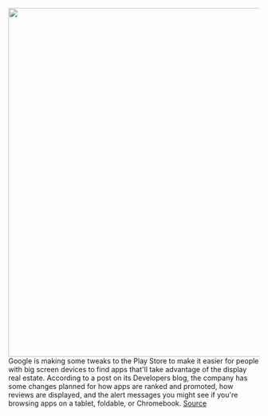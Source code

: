 <img src='https://cdn.vox-cdn.com/thumbor/ULaFWwkuWMczKxOgBICDnGac_t0=/0x0:2040x1360/1200x800/filters:focal(857x517:1183x843)/cdn.vox-cdn.com/uploads/chorus_image/image/70636714/acastro_191014_1777_google_pixel_0004.0.0.jpg' width='700px' /><br/>
Google is making some tweaks to the Play Store to make it easier for people with big screen devices to find apps that'll take advantage of the display real estate. According to a post on its Developers blog, the company has some changes planned for how apps are ranked and promoted, how reviews are displayed, and the alert messages you might see if you're browsing apps on a tablet, foldable, or Chromebook.
<a href='https://www.theverge.com/2022/3/17/22982161/google-play-store-big-screen-tablets-chromeos-games'> Source <a/>